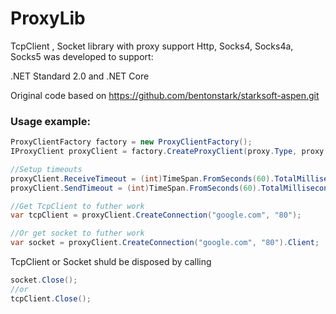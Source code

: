 # ProxyLib
TcpClient , Socket library with proxy support Http, Socks4, Socks4a, Socks5 was developed to support:

.NET Standard 2.0 and .NET Core

Original code based on https://github.com/bentonstark/starksoft-aspen.git

### Usage example:

```C#
ProxyClientFactory factory = new ProxyClientFactory();
IProxyClient proxyClient = factory.CreateProxyClient(proxy.Type, proxy.Address, Int32.Parse(proxy.Port), proxy.User, proxy.Password);

//Setup timeouts
proxyClient.ReceiveTimeout = (int)TimeSpan.FromSeconds(60).TotalMilliseconds;
proxyClient.SendTimeout = (int)TimeSpan.FromSeconds(60).TotalMilliseconds;

//Get TcpClient to futher work
var tcpClient = proxyClient.CreateConnection("google.com", "80");

//Or get socket to futher work
var socket = proxyClient.CreateConnection("google.com", "80").Client;

```

TcpClient or Socket shuld be disposed by calling 
```C#
socket.Close();
//or
tcpClient.Close();
```
